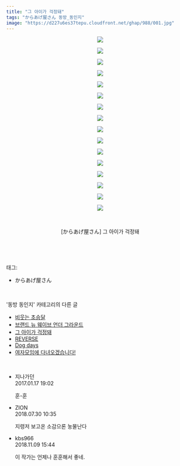 ```yaml
---
title: "그 아이가 걱정돼"
tags: "からあげ屋さん 동방_동인지"
image: "https://d227u6es37tepu.cloudfront.net/ghap/988/001.jpg"
---
```

<div class="article">
<p style="text-align: center; clear: none; float: none;"><img src="{{ site.imgserver6 }}/ghap/988/001.jpg"/></p>
<p style="text-align: center; clear: none; float: none;"><img src="{{ site.imgserver6 }}/ghap/988/002.jpg"/></p>
<p style="text-align: center; clear: none; float: none;"><img src="{{ site.imgserver6 }}/ghap/988/003.jpg"/></p>
<p style="text-align: center; clear: none; float: none;"><img src="{{ site.imgserver6 }}/ghap/988/004.jpg"/></p>
<p style="text-align: center; clear: none; float: none;"><img src="{{ site.imgserver6 }}/ghap/988/005.jpg"/></p>
<p style="text-align: center; clear: none; float: none;"><img src="{{ site.imgserver6 }}/ghap/988/006.jpg"/></p>
<p style="text-align: center; clear: none; float: none;"><img src="{{ site.imgserver6 }}/ghap/988/007.jpg"/></p>
<p style="text-align: center; clear: none; float: none;"><img src="{{ site.imgserver6 }}/ghap/988/008.jpg"/></p>
<p style="text-align: center; clear: none; float: none;"><img src="{{ site.imgserver6 }}/ghap/988/009.jpg"/></p>
<p style="text-align: center; clear: none; float: none;"><img src="{{ site.imgserver6 }}/ghap/988/010.jpg"/></p>
<p style="text-align: center; clear: none; float: none;"><img src="{{ site.imgserver6 }}/ghap/988/011.jpg"/></p>
<p style="text-align: center; clear: none; float: none;"><img src="{{ site.imgserver6 }}/ghap/988/012.jpg"/></p>
<p style="text-align: center; clear: none; float: none;"><img src="{{ site.imgserver6 }}/ghap/988/013.jpg"/></p>
<p style="text-align: center; clear: none; float: none;"><img src="{{ site.imgserver6 }}/ghap/988/014.jpg"/></p>
<p style="text-align: center; clear: none; float: none;"><img src="{{ site.imgserver6 }}/ghap/988/015.jpg"/></p>
<p style="text-align: center; clear: none; float: none;"><img src="{{ site.imgserver6 }}/ghap/988/016.jpg"/></p>
<p style="text-align: center; clear: none; float: none;"><br/></p>
<p style="text-align: center; clear: none; float: none;">[からあげ屋さん] 그 아이가 걱정돼</p>
<p><br/></p>
</div><br/>
<div class="tagTrail">
<p>태그: </p>
<ul>
<li>からあげ屋さん</li>
</ul>
</div><br/>
<div class="another">
<p>'동방 동인지' 카테고리의 다른 글</p>
<ul>
<li><a href="/ghap_990">비웃는 초승달</a></li>
<li><a href="/ghap_989">브랜드 뉴 웨이브 언더 그라운드</a></li>
<li><a href="/ghap_988">그 아이가 걱정돼</a></li>
<li><a href="/ghap_987">REVERSE</a></li>
<li><a href="/ghap_986">Dog days</a></li>
<li><a href="/ghap_985">여자모임에 다녀오겠습니다!</a></li>
</ul>
</div><br/>
<div class="cb_module cb_fluid">
<div class="cb_wrt cb_profile">
<div class="comment">
<ul>
<li class="cb_thumb_off" id="comment14894037">
<div class="cb_comment_area">
<div class="cb_info_area">
<div class="cb_section">
<span class="cb_nick_name">지나가던</span>
</div>
<div class="cb_section">
<span class="cb_date">2017.01.17 19:02 </span>
</div>
</div>
<div class="cb_dsc_comment">
<p class="cb_dsc">
											훈-훈
										</p>
</div>
</div></li>
<li class="cb_thumb_off" id="comment15296793">
<div class="cb_comment_area">
<div class="cb_info_area">
<div class="cb_section">
<span class="cb_nick_name">ZION</span>
</div>
<div class="cb_section">
<span class="cb_date">2018.07.30 10:35 </span>
</div>
</div>
<div class="cb_dsc_comment">
<p class="cb_dsc">
											지령저 보고온 소감으론 눙물난다
										</p>
</div>
</div></li>
<li class="cb_thumb_off" id="comment15370514">
<div class="cb_comment_area">
<div class="cb_info_area">
<div class="cb_section">
<span class="cb_nick_name">kbs966</span>
</div>
<div class="cb_section">
<span class="cb_date">2018.11.09 15:44 </span>
</div>
</div>
<div class="cb_dsc_comment">
<p class="cb_dsc">
											이 작가는 언제나 훈훈해서 좋네.
										</p>
</div>
</div></li>
</ul>
</div>
</div><!-- commentList close -->
</div><br/>
